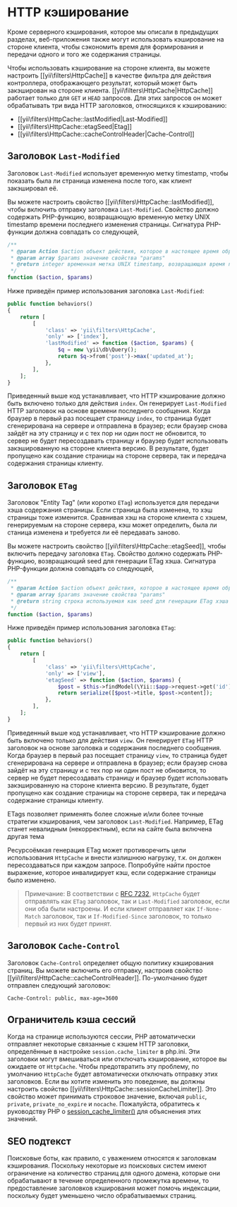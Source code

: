 HTTP кэширование
============

Кроме серверного кэширования, которое мы описали в предыдущих разделах, веб-приложения также могут использовать кэширование на стороне клиента, чтобы сэкономить время для формирования и передачи одного и того же содержания страницы.

Чтобы использовать кэширование на стороне клиента, вы можете настроить [[yii\filters\HttpCache]] в качестве фильтра для действия контроллера, отображающего результат, который может быть закэширован на стороне клиента. [[yii\filters\HttpCache|HttpCache]] работает только для `GET` и `HEAD` запросов. Для этих запросов он может обрабатывать три вида HTTP заголовков, относящихся к кэшированию:

* [[yii\filters\HttpCache::lastModified|Last-Modified]]
* [[yii\filters\HttpCache::etagSeed|Etag]]
* [[yii\filters\HttpCache::cacheControlHeader|Cache-Control]]


## Заголовок `Last-Modified` <a name="last-modified"></a>

Заголовок `Last-Modified` использует временную метку timestamp, чтобы показать была ли страница изменена после того, как клиент закэшировал её.

Вы можете настроить свойство [[yii\filters\HttpCache::lastModified]], чтобы включить отправку заголовка `Last-Modified`. Свойство должно содержать PHP-функцию, возвращающую временную метку UNIX timestamp времени последнего изменения страницы. Сигнатура PHP-функции должна совпадать со следующей,

```php
/**
 * @param Action $action объект действия, которое в настоящее время обрабатывается
 * @param array $params значение свойства "params"
 * @return integer временная метка UNIX timestamp, возвращающая время последнего изменения страницы
 */
function ($action, $params)
```

Ниже приведён пример использования заголовка `Last-Modified`:

```php
public function behaviors()
{
    return [
        [
            'class' => 'yii\filters\HttpCache',
            'only' => ['index'],
            'lastModified' => function ($action, $params) {
                $q = new \yii\db\Query();
                return $q->from('post')->max('updated_at');
            },
        ],
    ];
}
```

Приведенный выше код устанавливает, что HTTP кэширование должно быть включено только для действия `index`. Он 
генерирует `Last-Modified` HTTP заголовок на основе времени последнего сообщения. Когда браузер в первый раз посещает страницу `index`, то страница будет сгенерирована на сервере и отправлена в браузер; если браузер снова зайдёт на эту страницу и с тех пор ни один пост не обновится, то сервер не будет пересоздавать страницу и браузер будет использовать закэшированную на стороне клиента версию. В результате, будет пропущено как создание страницы на стороне сервера, так и передача содержания страницы клиенту.


## Заголовок `ETag` <a name="etag"></a>

Заголовок "Entity Tag" (или коротко `ETag`) используется для передачи хэша содержания страницы. Если страница была изменена, то хэш страницы тоже изменится. Сравнивая хэш на стороне клиента с хэшем, генерируемым на стороне сервера, кэш может определить, была ли станица изменена и требуется ли её передавать заново.

Вы можете настроить свойство [[yii\filters\HttpCache::etagSeed]], чтобы включить передачу заголовка `ETag`. Свойство должно содержать PHP-функцию, возвращающий seed для генерации ETag хэша. Сигнатура PHP-функции должна совпадать со следующей,

```php
/**
 * @param Action $action объект действия, которое в настоящее время обрабатывается
 * @param array $params значение свойства "params"
 * @return string строка используемая как seed для генерации ETag хэша
 */
function ($action, $params)
```

Ниже приведён пример использования заголовка `ETag`:

```php
public function behaviors()
{
    return [
        [
            'class' => 'yii\filters\HttpCache',
            'only' => ['view'],
            'etagSeed' => function ($action, $params) {
                $post = $this->findModel(\Yii::$app->request->get('id'));
                return serialize([$post->title, $post->content]);
            },
        ],
    ];
}
```

Приведенный выше код устанавливает, что HTTP кэширование должно быть включено только для действия `view`. Он 
генерирует `ETag` HTTP заголовок на основе заголовка и содержания последнего сообщения. Когда браузер в первый раз посещает страницу `view`, то страница будет сгенерирована на сервере и отправлена в браузер; если браузер снова зайдёт на эту страницу и с тех пор ни один пост не обновится, то сервер не будет пересоздавать страницу и браузер будет использовать закэшированную на стороне клиента версию. В результате, будет пропущено как создание страницы на стороне сервера, так и передача содержание страницы клиенту.

ETags позволяет применять более сложные и/или более точные стратегии кэширования, чем заголовок `Last-Modified`. 
Например, ETag станет невалидным (некорректным), если на сайте была включена другая тема

Ресурсоёмкая генерация ETag может противоречить цели использования `HttpCache` и внести излишнюю нагрузку, 
т.к. он должен пересоздаваться при каждом запросе. Попробуйте найти простое выражение, которое инвалидирует кэш, если содержание страницы было изменено.

> Примечание: В соответствии с [RFC 7232](http://tools.ietf.org/html/rfc7232#section-2.4),
  `HttpCache` будет отправлять как `ETag` заголовок, так и `Last-Modified` заголовок, если они оба были настроены.
  И если клиент отправляет как `If-None-Match` заголовок, так и `If-Modified-Since` заголовок, то только первый из них будет принят.


## Заголовок `Cache-Control` <a name="cache-control"></a>

Заголовок `Cache-Control` определяет общую политику кэширования страниц. Вы можете включить его отправку, настроив свойство [[yii\filters\HttpCache::cacheControlHeader]]. По-умолчанию будет отправлен следующий заголовок:

```
Cache-Control: public, max-age=3600
```

## Ограничитель кэша сессий <a name="session-cache-limiter"></a>

Когда на странице используются сессии, PHP автоматически отправляет некоторые связанные с кэшем HTTP заголовки, определённые в настройке `session.cache_limiter` в php.ini. Эти заголовки могут вмешиваться или отключать кэширование, которое вы ожидаете от `HttpCache`. Чтобы предотвратить эту проблему, по умолчанию `HttpCache` будет автоматически отключать отправку этих заголовков. Если вы хотите изменить это поведение, вы должны настроить свойство [[yii\filters\HttpCache::sessionCacheLimiter]]. Это свойство может принимать строковое значение, включая `public`, `private`, `private_no_expire` и `nocache`. Пожалуйста, обратитесь к руководству PHP о [session_cache_limiter()](http://www.php.net/manual/en/function.session-cache-limiter.php)
для объяснения этих значений.


## SEO подтекст <a name="seo-implications"></a>

Поисковые боты, как правило, с уважением относятся к заголовкам кэширования. Поскольку некоторые из поисковых систем имеют ограничение на количество страниц для одного домена, которые они обрабатывают в течение определенного промежутка времени, то предоставление заголовков кэширования может помочь индексации, поскольку будет уменьшено число обрабатываемых страниц.
